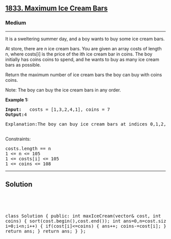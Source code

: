 
<h2><a href="https://leetcode.com/problems/maximum-ice-cream-bars/description/">1833. Maximum Ice Cream Bars</a></h2>
<h3>Medium</h3>
<hr>
<div><p>
It is a sweltering summer day, and a boy wants to buy some ice cream bars.

At store, there are n ice cream bars. You are given an array costs of length n, where costs[i] is the price of the ith ice cream bar in coins. The boy initially has coins coins to spend, and he wants to buy as many ice cream bars as possible. 

Return the maximum number of ice cream bars the boy can buy with coins coins.

Note: The boy can buy the ice cream bars in any order.
</p>


<p><strong>Example 1:</strong></p>
<pre><strong>Input:</strong>   costs = [1,3,2,4,1], coins = 7
<strong>Output:</strong>4
</pre>
<pre>
Explanation:The boy can buy ice cream bars at indices 0,1,2,4 for a total price of 1 + 3 + 2 + 1 = 7.
  </pre>
  


Constraints:
<pre>
costs.length == n
1 <= n <= 105
1 <= costs[i] <= 105
1 <= coins <= 108
</pre>
<hr>
 <h2><strong><b>Solution</b></strong></h2>
 <br>
 <pre>
 
 class Solution {
    public:
        int maxIceCream(vector<int>& cost, int coins) {
            sort(cost.begin(),cost.end());
            int ans=0,n=cost.size();
            for(int i=0;i<n;i++)
            {
               if(cost[i]<=coins) 
               {
                   ans++; coins-=cost[i];
               }
               else return ans;
            }
            return ans;
        }
    };
          
 </pre>

